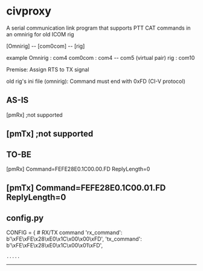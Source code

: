# civproxy
A serial communication link program that supports PTT CAT commands in an omnirig for old ICOM rig


[Omnirig] -- [com0com] -- [rig]

example
Omnirig : com4
com0com : com4 -- com5 (virtual pair)
rig : com10

Premise:
Assign RTS to TX signal


old rig's ini file (omnirig):
Command must end with 0xFD (CI-V protocol)

AS-IS
----------------------------------------------------------
[pmRx]
;not supported

[pmTx]
;not supported
----------------------------------------------------------


TO-BE
----------------------------------------------------------
[pmRx]
Command=FEFE28E0.1C00.00.FD
ReplyLength=0

[pmTx]
Command=FEFE28E0.1C00.01.FD
ReplyLength=0
----------------------------------------------------------


config.py
----------------------------------------------------------
CONFIG = {
    # RX/TX command
    'rx_command': b'\xFE\xFE\x28\xE0\x1C\x00\x00\xFD',
    'tx_command': b'\xFE\xFE\x28\xE0\x1C\x00\x01\xFD',
    
    .....
----------------------------------------------------------

